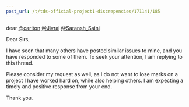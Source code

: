 ```yaml
---
post_url: /t/tds-official-project1-discrepencies/171141/185
---
```

dear [@carlton](/u/carlton) [@Jivraj](/u/jivraj) [@Saransh\_Saini](/u/saransh_saini)

Dear Sirs,

I have seen that many others have posted similar issues to mine, and you have responded to some of them. To seek your attention, I am replying to this thread.

Please consider my request as well, as I do not want to lose marks on a project I have worked hard on, while also helping others. I am expecting a timely and positive response from your end.

Thank you.